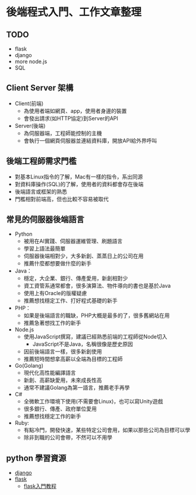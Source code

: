 # 後端程式入門、工作文章整理

## TODO
* flask
* django
* more node.js
* SQL

## Client Server 架構
* Client(前端)
    * 為使用者端如網頁、app，使用者身邊的裝置
    * 會發出請求(如HTTP協定)到Server的API
* Server(後端)
    * 為伺服器端，工程師能控制的主機
    * 會執行一個網頁伺服器並連結資料庫，開放API給外界呼叫

## 後端工程師需求門檻
* 對基本Linux指令的了解，Mac有一樣的指令，系出同源
* 對資料庫操作(SQL)的了解，使用者的資料都會存在後端
* 後端語言或框架的熟悉
* 門檻相對前端高，但也比較不容易被取代

## 常見的伺服器後端語言
* Python
    * 被用在AI實踐、伺服器運維管理、刷題語言
    * 學習上語法最簡單
    * 伺服器後端相對少，大多新創、蒸蒸日上的公司在用
    * 推薦什麼都想要做什麼的新手
* Java：
    * 穩定，大企業、銀行、傳產愛用，新創相對少
    * 資工資管系通常都會，很多演算法、物件導向的書也是基於Java
    * 使用上有Oracle的版權疑慮
    * 推薦想找穩定工作、打好程式基礎的新手
* PHP：
    * 如果是後端語言的職缺，PHP大概是最多的了，很多舊網站在用
    * 推薦急著想找工作的新手
* Node.js
    * 使用JavaScript撰寫，建議已經熟悉前端的工程師從Node切入
        * JavaScript不是Java，名稱很像是歷史原因
    * 因前後端語言一樣，很多新創使用
    * 推薦短時間想拿高薪以全端為目標的工程師
* Go(Golang)
    * 現代化高性能編譯語言
    * 新創、高薪缺愛用，未來成長性高
    * 通常不建議Golang為第一語言，推薦老手再學
* C#
    * 全微軟工作環境下使用(不需要會Linux)，也可以寫Unity遊戲
    * 很多銀行、傳產、政府單位愛用
    * 推薦想找穩定工作的新手
* Ruby:
    * 有點冷門，開發快速，某些特定公司會用，如果以那些公司為目標可以學
    * 除非到職的公司會帶，不然可以不用學

## python 學習資源
* [django](https://www.djangoproject.com/)
* [flask](https://flask.palletsprojects.com/en/2.0.x/)
    * [flask入門教程](https://read.helloflask.com/)
